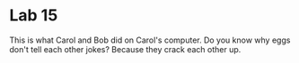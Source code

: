 # Lab 15
This is what Carol and Bob did on Carol's computer.
Do you know why eggs don't tell each other jokes? Because they crack each other up.

